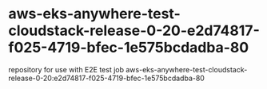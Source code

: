 # aws-eks-anywhere-test-cloudstack-release-0-20-e2d74817-f025-4719-bfec-1e575bcdadba-80
repository for use with E2E test job aws-eks-anywhere-test-cloudstack-release-0-20:e2d74817-f025-4719-bfec-1e575bcdadba-80
